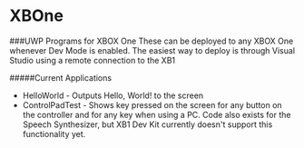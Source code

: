 # XBOne
###UWP Programs for XBOX One
These can be deployed to any XBOX One whenever Dev Mode is enabled. The easiest way to deploy is through Visual Studio using a remote connection to the XB1


#####Current Applications
- HelloWorld - Outputs Hello, World! to the screen
- ControlPadTest - Shows key pressed on the screen for any button on the controller and for any key when using a PC. Code also exists for the Speech Synthesizer, but XB1 Dev Kit currently doesn't support this functionality yet.
